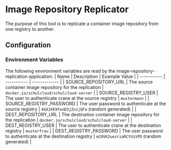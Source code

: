 # Image Repository Replicator
The purpose of this tool is to replicate a container image repository from one registry to another.

## Configuration

### Environment Variables

The following environment variables are read by the image-repository-replication application:
| Name        | Description | Example Value |
| ----------- | ----------- | ------------- |
| SOURCE_REPOSITORY_URL | The source container image repository for the replication | `docker.io/schulcloud/schulcloud-server` |
| SOURCE_REGISTRY_USER | The user to authenticate crane at the source registry | `mustermann` |
| SOURCE_REGISTRY_PASSWORD | The user password to authenticate at the source registry | `4GXJXE9fenD3jZnzjQFa` (random generated) |
| DEST_REPOSITORY_URL | The destination container image repository for the replication | `docker.io/schulcloud/schulcloud-server` |
| DEST_REGISTRY_USER | The user to authenticate crane at the destination registry | `musterfrau` |
| DEST_REGISTRY_PASSWORD | The user password to authenticate at the destination registry | `m29VK2uezrzaRCYUiVPD` (random generated) |